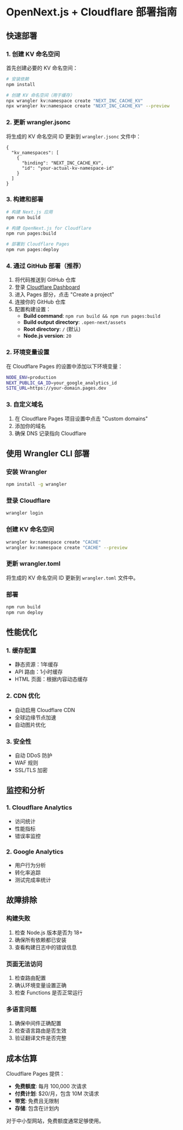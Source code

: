 # OpenNext.js + Cloudflare 部署指南

## 快速部署

### 1. 创建 KV 命名空间

首先创建必要的 KV 命名空间：

```bash
# 安装依赖
npm install

# 创建 KV 命名空间（用于缓存）
npx wrangler kv:namespace create "NEXT_INC_CACHE_KV"
npx wrangler kv:namespace create "NEXT_INC_CACHE_KV" --preview
```

### 2. 更新 wrangler.jsonc

将生成的 KV 命名空间 ID 更新到 `wrangler.jsonc` 文件中：

```jsonc
{
  "kv_namespaces": [
    {
      "binding": "NEXT_INC_CACHE_KV",
      "id": "your-actual-kv-namespace-id"
    }
  ]
}
```

### 3. 构建和部署

```bash
# 构建 Next.js 应用
npm run build

# 构建 OpenNext.js for Cloudflare
npm run pages:build

# 部署到 Cloudflare Pages
npm run pages:deploy
```

### 4. 通过 GitHub 部署（推荐）

1. 将代码推送到 GitHub 仓库
2. 登录 [Cloudflare Dashboard](https://dash.cloudflare.com/)
3. 进入 Pages 部分，点击 "Create a project"
4. 连接你的 GitHub 仓库
5. 配置构建设置：
   - **Build command**: `npm run build && npm run pages:build`
   - **Build output directory**: `.open-next/assets`
   - **Root directory**: `/` (默认)
   - **Node.js version**: `20`

### 2. 环境变量设置

在 Cloudflare Pages 的设置中添加以下环境变量：

```bash
NODE_ENV=production
NEXT_PUBLIC_GA_ID=your_google_analytics_id
SITE_URL=https://your-domain.pages.dev
```

### 3. 自定义域名

1. 在 Cloudflare Pages 项目设置中点击 "Custom domains"
2. 添加你的域名
3. 确保 DNS 记录指向 Cloudflare

## 使用 Wrangler CLI 部署

### 安装 Wrangler
```bash
npm install -g wrangler
```

### 登录 Cloudflare
```bash
wrangler login
```

### 创建 KV 命名空间
```bash
wrangler kv:namespace create "CACHE"
wrangler kv:namespace create "CACHE" --preview
```

### 更新 wrangler.toml
将生成的 KV 命名空间 ID 更新到 `wrangler.toml` 文件中。

### 部署
```bash
npm run build
npm run deploy
```

## 性能优化

### 1. 缓存配置
- 静态资源：1年缓存
- API 路由：1小时缓存
- HTML 页面：根据内容动态缓存

### 2. CDN 优化
- 自动启用 Cloudflare CDN
- 全球边缘节点加速
- 自动图片优化

### 3. 安全性
- 自动 DDoS 防护
- WAF 规则
- SSL/TLS 加密

## 监控和分析

### 1. Cloudflare Analytics
- 访问统计
- 性能指标
- 错误率监控

### 2. Google Analytics
- 用户行为分析
- 转化率追踪
- 测试完成率统计

## 故障排除

### 构建失败
1. 检查 Node.js 版本是否为 18+
2. 确保所有依赖都已安装
3. 查看构建日志中的错误信息

### 页面无法访问
1. 检查路由配置
2. 确认环境变量设置正确
3. 检查 Functions 是否正常运行

### 多语言问题
1. 确保中间件正确配置
2. 检查语言路由是否生效
3. 验证翻译文件是否完整

## 成本估算

Cloudflare Pages 提供：
- **免费额度**: 每月 100,000 次请求
- **付费计划**: $20/月，包含 10M 次请求
- **带宽**: 免费且无限制
- **存储**: 包含在计划内

对于中小型网站，免费额度通常足够使用。